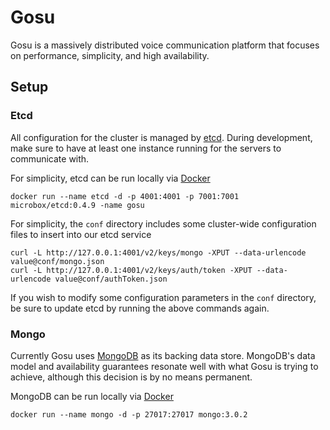 # Gosu
Gosu is a massively distributed voice communication platform that focuses on performance, simplicity, and high availability.

## Setup

### Etcd
All configuration for the cluster is managed by [etcd](github.com/coreos/etcd). During development, make sure to have at least one instance running for the servers to communicate with.

For simplicity, etcd can be run locally via [Docker](docker.com)

    docker run --name etcd -d -p 4001:4001 -p 7001:7001 microbox/etcd:0.4.9 -name gosu

For simplicity, the `conf` directory includes some cluster-wide configuration files to insert into our etcd service

    curl -L http://127.0.0.1:4001/v2/keys/mongo -XPUT --data-urlencode value@conf/mongo.json
    curl -L http://127.0.0.1:4001/v2/keys/auth/token -XPUT --data-urlencode value@conf/authToken.json

If you wish to modify some configuration parameters in the `conf` directory, be sure to update etcd by running the above commands again.

### Mongo
Currently Gosu uses [MongoDB](mongodb.org) as its backing data store. MongoDB's data model and availability guarantees resonate well with what Gosu is trying to achieve, although this decision is by no means permanent.

MongoDB can be run locally via [Docker](docker.com)

    docker run --name mongo -d -p 27017:27017 mongo:3.0.2
